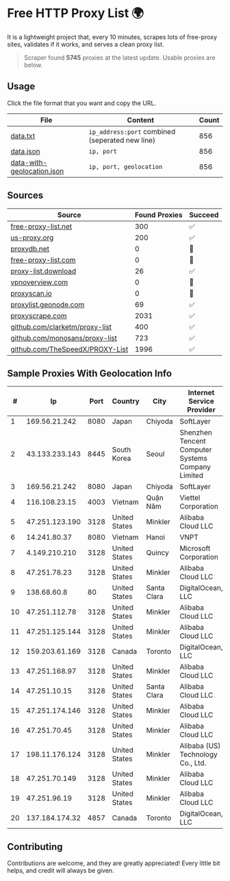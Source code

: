 
# Free HTTP Proxy List 🌍

It is a lightweight project that, every 10 minutes, scrapes lots of free-proxy sites, validates if it works, and serves a clean proxy list.


> Scraper found **5745** proxies at the latest update. Usable proxies are below.

## Usage

Click the file format that you want and copy the URL.


|File|Content|Count|
|----|-------|-----|
|[data.txt](https://raw.githubusercontent.com/themiralay/Proxy-List-World/master/data.txt)|`ip_address:port` combined (seperated new line)|856|
|[data.json](https://raw.githubusercontent.com/themiralay/Proxy-List-World/master/data.json)|`ip, port`|856|
|[data-with-geolocation.json](https://raw.githubusercontent.com/themiralay/Proxy-List-World/master/data-with-geolocation.json)|`ip, port, geolocation`|856|

## Sources

|Source|Found Proxies|Succeed|
|------|-------------|-------|
|[free-proxy-list.net](https://free-proxy-list.net)|300|✅|
|[us-proxy.org](https://www.us-proxy.org)|200|✅|
|[proxydb.net](http://proxydb.net)|0|🚫|
|[free-proxy-list.com](https://free-proxy-list.com/?page=&port=&type%5B%5D=http&type%5B%5D=https&up_time=0&search=Search)|0|🚫|
|[proxy-list.download](https://www.proxy-list.download/HTTP)|26|✅|
|[vpnoverview.com](https://vpnoverview.com/privacy/anonymous-browsing/free-proxy-servers)|0|🚫|
|[proxyscan.io](https://www.proxyscan.io)|0|🚫|
|[proxylist.geonode.com](https://proxylist.geonode.com/api/proxy-list?limit=300&page=1&sort_by=lastChecked&sort_type=desc&protocols=http,https)|69|✅|
|[proxyscrape.com](https://api.proxyscrape.com/v2/?request=displayproxies&protocol=http&timeout=10000&country=all&ssl=all&anonymity=all)|2031|✅|
|[github.com/clarketm/proxy-list](https://raw.githubusercontent.com/clarketm/proxy-list/master/proxy-list-raw.txt)|400|✅|
|[github.com/monosans/proxy-list](https://raw.githubusercontent.com/monosans/proxy-list/main/proxies/http.txt)|723|✅|
|[github.com/TheSpeedX/PROXY-List](https://raw.githubusercontent.com/TheSpeedX/PROXY-List/master/http.txt)|1996|✅|


## Sample Proxies With Geolocation Info

|#|Ip|Port|Country|City|Internet Service Provider|
|-|--|----|-------|----|-------------------------|
|1|169.56.21.242|8080|Japan|Chiyoda|SoftLayer|
|2|43.133.233.143|8445|South Korea|Seoul|Shenzhen Tencent Computer Systems Company Limited|
|3|169.56.21.242|8080|Japan|Chiyoda|SoftLayer|
|4|116.108.23.15|4003|Vietnam|Quận Năm|Viettel Corporation|
|5|47.251.123.190|3128|United States|Minkler|Alibaba Cloud LLC|
|6|14.241.80.37|8080|Vietnam|Hanoi|VNPT|
|7|4.149.210.210|3128|United States|Quincy|Microsoft Corporation|
|8|47.251.78.23|3128|United States|Minkler|Alibaba Cloud LLC|
|9|138.68.60.8|80|United States|Santa Clara|DigitalOcean, LLC|
|10|47.251.112.78|3128|United States|Minkler|Alibaba Cloud LLC|
|11|47.251.125.144|3128|United States|Minkler|Alibaba Cloud LLC|
|12|159.203.61.169|3128|Canada|Toronto|DigitalOcean, LLC|
|13|47.251.168.97|3128|United States|Minkler|Alibaba Cloud LLC|
|14|47.251.10.15|3128|United States|Santa Clara|Alibaba Cloud LLC|
|15|47.251.174.146|3128|United States|Minkler|Alibaba Cloud LLC|
|16|47.251.70.45|3128|United States|Minkler|Alibaba Cloud LLC|
|17|198.11.176.124|3128|United States|Minkler|Alibaba (US) Technology Co., Ltd.|
|18|47.251.70.149|3128|United States|Minkler|Alibaba Cloud LLC|
|19|47.251.96.19|3128|United States|Minkler|Alibaba Cloud LLC|
|20|137.184.174.32|4857|Canada|Toronto|DigitalOcean, LLC|



## Contributing

Contributions are welcome, and they are greatly appreciated! Every
little bit helps, and credit will always be given.

